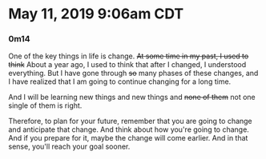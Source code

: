 # May 11, 2019 9:06am CDT

### 0m14
One of the key things in life is change. ~~At some time in my past, I used to think~~
About a year ago, I used to think that after I changed, I understood everything.
But I have gone through ~~so~~ many phases of these changes, and I have realized that
I am going to continue changing for a long time. 

And I will be learning new things and new things and ~~none of them~~ not one single of them is right. 

Therefore, to plan for your future, remember that you are going to change and 
anticipate that change. And think about how you're going to change. And if you 
prepare for it, maybe the change will come earlier. And in that sense, you'll
reach your goal sooner.

